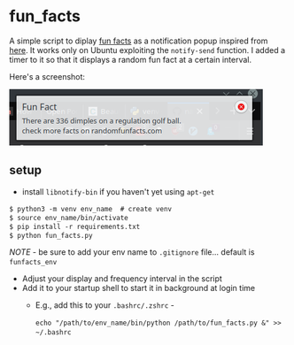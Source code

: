 # fun_facts

A simple script to diplay [fun facts](http://randomfunfacts.com/) as a notification popup inspired from [here](https://blog.ashfame.com/2011/04/ubuntu-notification-system/). It works only on Ubuntu exploiting the `notify-send` function. I added a timer to it so that it displays a random fun fact at a certain interval.


Here's a screenshot:


![](images/funfact.png)

## setup

- install `libnotify-bin` if you haven't yet using `apt-get`


```
$ python3 -m venv env_name  # create venv
$ source env_name/bin/activate
$ pip install -r requirements.txt
$ python fun_facts.py
```

*NOTE* - be sure to add your env name to `.gitignore` file... default is `funfacts_env`
- Adjust your display and frequency interval in the script
- Add it to your startup shell to start it in background at login time
  - E.g., add this to your `.bashrc/.zshrc` -

    ```echo "/path/to/env_name/bin/python /path/to/fun_facts.py &" >> ~/.bashrc```
